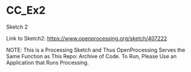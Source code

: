 # CC_Ex2
Sketch 2

Link to Sketch2:
https://www.openprocessing.org/sketch/407222

NOTE: This is a Processing Sketch and Thus OpenProcessing Serves the Same Function as This Repo:
Archive of Code.
To Run, Please Use an Application that Runs Processing.